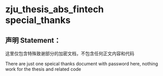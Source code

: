 # zju_thesis_abs_fintech special_thanks

## 声明 Statement：

这里仅包含特殊致谢部分的加密文档，不包含任何正文内容和代码

There are just one speical thanks document with password here, nothing work for the thesis and related code
